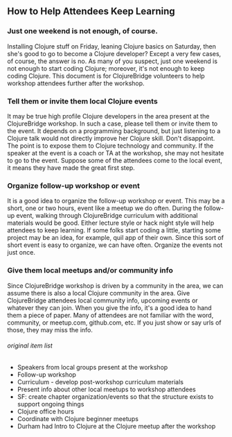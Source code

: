## How to Help Attendees Keep Learning

### Just one weekend is not enough, of course.

Installing Clojure stuff on Friday, leaning Clojure basics on Saturday, then she's good to go to become a Clojure developer?
Except a very few cases, of course, the answer is no.
As many of you suspect, just one weekend is not enough to start coding Clojure; moreover, it's not enough to keep coding Clojure.
This document is for ClojureBridge volunteers to help workshop attendees further after the workshop.


### Tell them or invite them local Clojure events

It may be true high profile Clojure developers in the area present at the ClojureBridge workshop.
In such a case, please tell them or invite them to the event.
It depends on a programming background, but just listening to a Clojure talk would not directly improve her Clojure skill.
Don't disappoint. The point is to expose them to Clojure technology and community.
If the speaker at the event is a coach or TA at the workshop, she may not hesitate to go to the event.
Suppose some of the attendees come to the local event, it means they have made the great first step.


### Organize follow-up workshop or event

It is a good idea to organize the follow-up workshop or event.
This may be a short, one or two hours, event like a meetup we do often.
During the follow-up event, walking through ClojureBridge curriculum with additional materials would be good.
Either lecture style or hack night style will help attendees to keep learning.
If some folks start coding a little, starting some project may be an idea, for example, quil app of their own.
Since this sort of short event is easy to organize, we can have often.
Organize the events not just once.


### Give them local meetups and/or community info

Since ClojureBridge workshop is driven by a community in the area, we can assume there is also a local Clojure community in the area.
Give ClojureBridge attendees local community info, upcoming events or whatever they can join.
When you give the info, it's a good idea to hand them a piece of paper.
Many of attendees are not familiar with the word, community, or meetup.com, github.com, etc.
If you just show or say urls of those, they may miss the info.



###### original item list
* Speakers from local groups present at the workshop
* Follow-up workshop
* Curriculum - develop post-workshop curriculum materials
* Present info about other local meetups to workshop attendees
* SF: create chapter organization/events so that the structure exists to support ongoing things
* Clojure office hours
* Coordinate with Clojure beginner meetups
* Durham had Intro to Clojure at the Clojure meetup after the workshop